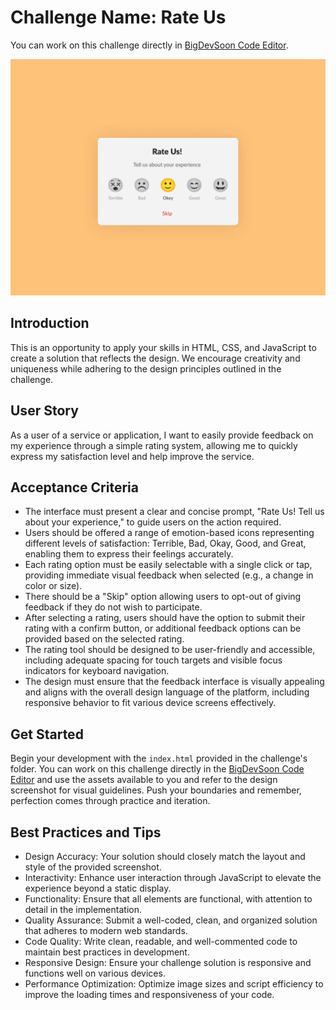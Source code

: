 # Challenge Name: Rate Us

You can work on this challenge directly in [BigDevSoon Code Editor](https://app.bigdevsoon.me/challenges/rate-us/browser).

![Rate Us Design](./design.png)

## Introduction

This is an opportunity to apply your skills in HTML, CSS, and JavaScript to create a solution that reflects the design. We encourage creativity and uniqueness while adhering to the design principles outlined in the challenge.

## User Story

As a user of a service or application, I want to easily provide feedback on my experience through a simple rating system, allowing me to quickly express my satisfaction level and help improve the service.

## Acceptance Criteria

- The interface must present a clear and concise prompt, "Rate Us! Tell us about your experience," to guide users on the action required.
- Users should be offered a range of emotion-based icons representing different levels of satisfaction: Terrible, Bad, Okay, Good, and Great, enabling them to express their feelings accurately.
- Each rating option must be easily selectable with a single click or tap, providing immediate visual feedback when selected (e.g., a change in color or size).
- There should be a "Skip" option allowing users to opt-out of giving feedback if they do not wish to participate.
- After selecting a rating, users should have the option to submit their rating with a confirm button, or additional feedback options can be provided based on the selected rating.
- The rating tool should be designed to be user-friendly and accessible, including adequate spacing for touch targets and visible focus indicators for keyboard navigation.
- The design must ensure that the feedback interface is visually appealing and aligns with the overall design language of the platform, including responsive behavior to fit various device screens effectively.

## Get Started

Begin your development with the `index.html` provided in the challenge's folder. You can work on this challenge directly in the [BigDevSoon Code Editor](https://app.bigdevsoon.me/challenges/rate-us/browser) and use the assets available to you and refer to the design screenshot for visual guidelines. Push your boundaries and remember, perfection comes through practice and iteration.

## Best Practices and Tips

- Design Accuracy: Your solution should closely match the layout and style of the provided screenshot.
- Interactivity: Enhance user interaction through JavaScript to elevate the experience beyond a static display.
- Functionality: Ensure that all elements are functional, with attention to detail in the implementation.
- Quality Assurance: Submit a well-coded, clean, and organized solution that adheres to modern web standards.
- Code Quality: Write clean, readable, and well-commented code to maintain best practices in development.
- Responsive Design: Ensure your challenge solution is responsive and functions well on various devices.
- Performance Optimization: Optimize image sizes and script efficiency to improve the loading times and responsiveness of your code.
